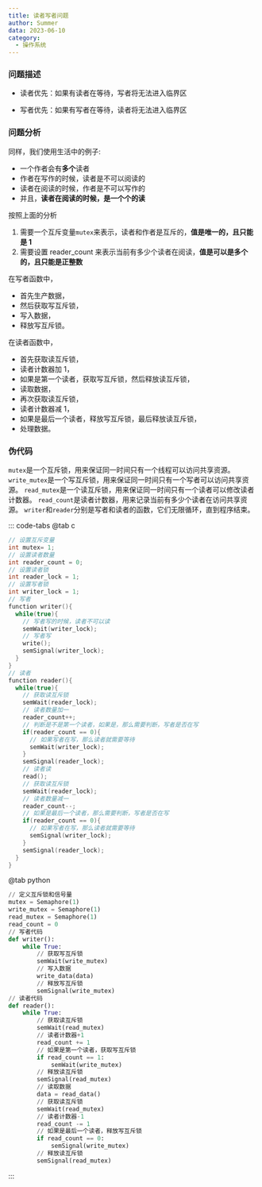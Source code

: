 ```yaml
---
title: 读者写者问题
author: Summer
data: 2023-06-10
category:
  - 操作系统
---
```


### 问题描述

- 读者优先：如果有读者在等待，写者将无法进入临界区

- 写者优先：如果有写者在等待，读者将无法进入临界区

### 问题分析

同样，我们使用生活中的例子:

- 一个作者会有**多个**读者
- 作者在写作的时候，读者是不可以阅读的
- 读者在阅读的时候，作者是不可以写作的
- 并且，**读者在阅读的时候，是一个个的读**

按照上面的分析

1. 需要一个互斥变量`mutex`来表示，读者和作者是互斥的，**值是唯一的，且只能是 1**
2. 需要设置 reader_count 来表示当前有多少个读者在阅读，**值是可以是多个的，且只能是正整数**

在写者函数中，

- 首先生产数据，
- 然后获取写互斥锁，
- 写入数据，
- 释放写互斥锁。

在读者函数中，

- 首先获取读互斥锁，
- 读者计数器加 1，
- 如果是第一个读者，获取写互斥锁，然后释放读互斥锁，
- 读取数据，
- 再次获取读互斥锁，
- 读者计数器减 1，
- 如果是最后一个读者，释放写互斥锁，最后释放读互斥锁，
- 处理数据。

### 伪代码

`mutex`是一个互斥锁，用来保证同一时间只有一个线程可以访问共享资源。 `write_mutex`是一个写互斥锁，用来保证同一时间只有一个写者可以访问共享资源。 `read_mutex`是一个读互斥锁，用来保证同一时间只有一个读者可以修改读者计数器。 `read_count`是读者计数器，用来记录当前有多少个读者在访问共享资源。
`writer`和`reader`分别是写者和读者的函数，它们无限循环，直到程序结束。

::: code-tabs
@tab c

```c
// 设置互斥变量
int mutex= 1;
// 设置读者数量
int reader_count = 0;
// 设置读者锁
int reader_lock = 1;
// 设置写者锁
int writer_lock = 1;
// 写者
function writer(){
  while(true){
    // 写者写的时候，读者不可以读
    semWait(writer_lock);
    // 写者写
    write();
    semSignal(writer_lock);
  }
}
// 读者
function reader(){
  while(true){
    // 获取读互斥锁
    semWait(reader_lock);
    // 读者数量加一
    reader_count++;
    // 判断是不是第一个读者，如果是，那么需要判断，写者是否在写
    if(reader_count == 0){
      // 如果写者在写，那么读者就需要等待
      semWait(writer_lock);
    }
    semSignal(reader_lock);
    // 读者读
    read();
    // 获取读互斥锁
    semWait(reader_lock);
    // 读者数量减一
    reader_count--;
    // 如果是最后一个读者，那么需要判断，写者是否在写
    if(reader_count == 0){
      // 如果写者在写，那么读者就需要等待
      semSignal(writer_lock);
    }
    semSignal(reader_lock);
  }
}
```

@tab python

```python
// 定义互斥锁和信号量
mutex = Semaphore(1)
write_mutex = Semaphore(1)
read_mutex = Semaphore(1)
read_count = 0
// 写者代码
def writer():
    while True:
        // 获取写互斥锁
        semWait(write_mutex)
        // 写入数据
        write_data(data)
        // 释放写互斥锁
        semSignal(write_mutex)
// 读者代码
def reader():
    while True:
        // 获取读互斥锁
        semWait(read_mutex)
        // 读者计数器+1
        read_count += 1
        // 如果是第一个读者，获取写互斥锁
        if read_count == 1:
            semWait(write_mutex)
        // 释放读互斥锁
        semSignal(read_mutex)
        // 读取数据
        data = read_data()
        // 获取读互斥锁
        semWait(read_mutex)
        // 读者计数器-1
        read_count -= 1
        // 如果是最后一个读者，释放写互斥锁
        if read_count == 0:
            semSignal(write_mutex)
        // 释放读互斥锁
        semSignal(read_mutex)
```
:::